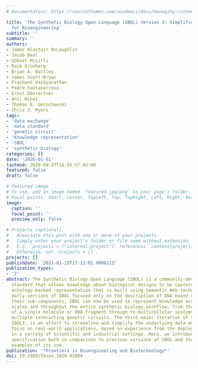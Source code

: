 ```yaml
---
# Documentation: https://sourcethemes.com/academic/docs/managing-content/

title: 'The Synthetic Biology Open Language (SBOL) Version 3: Simplified Data Exchange
  for Bioengineering'
subtitle: ''
summary: ''
authors:
- James Alastair McLaughlin
- Jacob Beal
- Göksel Mısırlı
- Raik Grünberg
- Bryan A. Bartley
- James Scott-Brown
- Prashant Vaidyanathan
- Pedro Fontanarrosa
- Ernst Oberortner
- Anil Wipat
- Thomas E. Gorochowski
- Chris J. Myers
tags:
- 'data exchange'
- 'data standard'
- 'genetic circuit'
- 'Knowledge representation'
- 'SBOL'
- 'synthetic biology'
categories: []
date: '2020-01-01'
lastmod: 2020-09-27T16:55:57-03:00
featured: false
draft: false

# Featured image
# To use, add an image named `featured.jpg/png` to your page's folder.
# Focal points: Smart, Center, TopLeft, Top, TopRight, Left, Right, BottomLeft, Bottom, BottomRight.
image:
  caption: ''
  focal_point: ''
  preview_only: false

# Projects (optional).
#   Associate this post with one or more of your projects.
#   Simply enter your project's folder or file name without extension.
#   E.g. `projects = ["internal-project"]` references `content/project/deep-learning/index.md`.
#   Otherwise, set `projects = []`.
projects: []
publishDate: '2021-01-15T17:12:01.990821Z'
publication_types:
- '2'
abstract: The Synthetic Biology Open Language (SBOL) is a community-developed data
  standard that allows knowledge about biological designs to be captured using a machine-tractable,
  ontology-backed representation that is built using Semantic Web technologies. While
  early versions of SBOL focused only on the description of DNA-based components and
  their sub-components, SBOL can now be used to represent knowledge across multiple
  scales and throughout the entire synthetic biology workflow, from the specification
  of a single molecule or DNA fragment through to multicellular systems containing
  multiple interacting genetic circuits. The third major iteration of the SBOL standard,
  SBOL3, is an effort to streamline and simplify the underlying data model with a
  focus on real-world applications, based on experience from the deployment of SBOL
  in a variety of scientific and industrial settings. Here, we introduce the SBOL3
  specification both in comparison to previous versions of SBOL and through practical
  examples of its use.
publication: '*Frontiers in Bioengineering and Biotechnology*'
doi: 10.3389/fbioe.2020.01009
---
```

